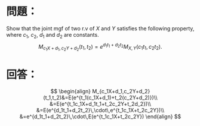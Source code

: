 # 問題：
Show that the joint mgf of two r.v of $X$ and $Y$ satisfies the following property, where $c_1$, $c_2$, $d_1$ and $d_2$ are constants.
$$
M_{c_1X+d_1,c_2Y+d_2}(t_1,t_2)=e^{d_1t_1+d_2t_2}M_{X,Y}(c_1t_1,c_2t_2).
$$
# 回答：
$$
\begin{align}
M_{c_1X+d_1,c_2Y+d_2}(t_1,t_2)&=E(e^{t_1(c_1X+d_1)+t_2(c_2Y+d_2)})\\
&=E(e^{t_1c_1X+d_1t_1+t_2c_2Y+t_2d_2})\\
&=E(e^{d_1t_1+d_2t_2}\,\cdot\,e^{t_1c_1X+t_2c_2Y})\\
&=e^{d_1t_1+d_2t_2}\,\cdot\,E(e^{t_1c_1X+t_2c_2Y})
\end{align}
$$